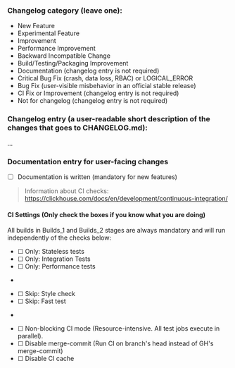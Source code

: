 <!---
A technical comment, you are free to remove or leave it as it is when PR is created
The following categories are used in the next scripts, update them accordingly
utils/changelog/changelog.py
tests/ci/cancel_and_rerun_workflow_lambda/app.py
-->
### Changelog category (leave one):
- New Feature
- Experimental Feature
- Improvement
- Performance Improvement
- Backward Incompatible Change
- Build/Testing/Packaging Improvement
- Documentation (changelog entry is not required)
- Critical Bug Fix (crash, data loss, RBAC) or LOGICAL_ERROR
- Bug Fix (user-visible misbehavior in an official stable release)
- CI Fix or Improvement (changelog entry is not required)
- Not for changelog (changelog entry is not required)


### Changelog entry (a user-readable short description of the changes that goes to CHANGELOG.md):
...

### Documentation entry for user-facing changes

- [ ] Documentation is written (mandatory for new features)

<!---
Directly edit documentation source files in the "docs" folder with the same pull-request as code changes

or

Add a user-readable short description of the changes that should be added to docs.clickhouse.com below.

At a minimum, the following information should be added (but add more as needed).
- Motivation: Why is this function, table engine, etc. useful to ClickHouse users?

- Parameters: If the feature being added takes arguments, options or is influenced by settings, please list them below with a brief explanation.

- Example use: A query or command.
-->


> Information about CI checks: https://clickhouse.com/docs/en/development/continuous-integration/

#### CI Settings (Only check the boxes if you know what you are doing)

All builds in Builds_1 and Builds_2 stages are always mandatory
and will run independently of the checks below:
- [ ] <!---ci_include_stateless--> Only: Stateless tests
- [ ] <!---ci_include_integration--> Only: Integration Tests
- [ ] <!---ci_include_performance--> Only: Performance tests
-
- [ ] <!---ci_exclude_style--> Skip: Style check
- [ ] <!---ci_exclude_fast--> Skip: Fast test
-
- [ ] <!---woolen_wolfdog--> Non-blocking CI mode (Resource-intensive. All test jobs execute in parallel).
- [ ] <!---no_merge_commit--> Disable merge-commit (Run CI on branch's head instead of GH's merge-commit)
- [ ] <!---no_ci_cache--> Disable CI cache
